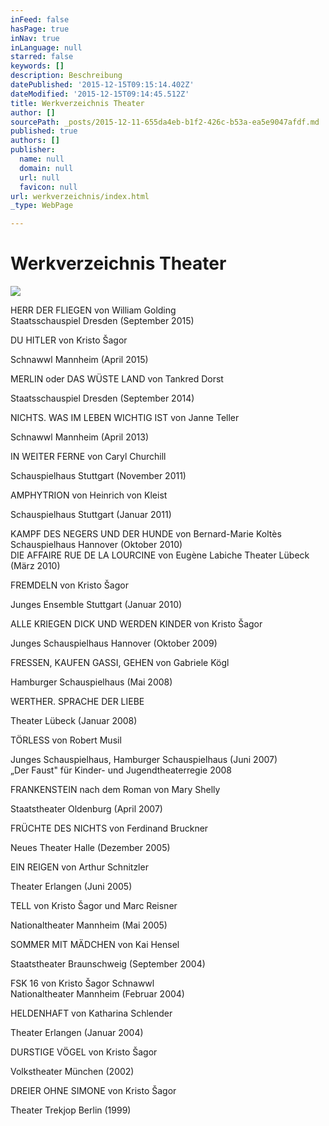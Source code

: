 ```yaml
---
inFeed: false
hasPage: true
inNav: true
inLanguage: null
starred: false
keywords: []
description: Beschreibung
datePublished: '2015-12-15T09:15:14.402Z'
dateModified: '2015-12-15T09:14:45.512Z'
title: Werkverzeichnis Theater
author: []
sourcePath: _posts/2015-12-11-655da4eb-b1f2-426c-b53a-ea5e9047afdf.md
published: true
authors: []
publisher:
  name: null
  domain: null
  url: null
  favicon: null
url: werkverzeichnis/index.html
_type: WebPage

---
```

# Werkverzeichnis Theater
![](https://the-grid-user-content.s3-us-west-2.amazonaws.com/4b84a2f2-6460-4c91-801b-c29362ce2c37.jpg)

HERR DER FLIEGEN von William Golding   
Staatsschauspiel Dresden (September 2015)
  
DU HITLER von Kristo Šagor
  
Schnawwl Mannheim (April 2015)
  
MERLIN oder DAS WÜSTE LAND von Tankred Dorst
  
Staatsschauspiel Dresden (September 2014) 

NICHTS. WAS IM LEBEN WICHTIG IST von Janne Teller
  
Schnawwl Mannheim (April 2013)
  
IN WEITER FERNE von Caryl Churchill
  
Schauspielhaus Stuttgart (November 2011)
  
AMPHYTRION von Heinrich von Kleist
  
Schauspielhaus Stuttgart (Januar 2011)
  
KAMPF DES NEGERS UND DER HUNDE 
von Bernard-Marie Koltès Schauspielhaus Hannover (Oktober 2010)  
DIE AFFAIRE RUE DE LA LOURCINE von Eugène Labiche
Theater Lübeck (März 2010)
  
FREMDELN von Kristo Šagor
  
Junges Ensemble Stuttgart (Januar 2010)
  
ALLE KRIEGEN DICK UND WERDEN KINDER von Kristo Šagor
  
Junges Schauspielhaus Hannover (Oktober 2009)
  
FRESSEN, KAUFEN GASSI, GEHEN von Gabriele Kögl
  
Hamburger Schauspielhaus (Mai 2008)
  
WERTHER. SPRACHE DER LIEBE
  
Theater Lübeck (Januar 2008)
  
TÖRLESS von Robert Musil
  
Junges Schauspielhaus, Hamburger Schauspielhaus (Juni 2007)  
„Der Faust" für Kinder- und Jugendtheaterregie 2008
  
FRANKENSTEIN nach dem Roman von Mary Shelly
  
Staatstheater Oldenburg (April 2007)
  
FRÜCHTE DES NICHTS von Ferdinand Bruckner
  
Neues Theater Halle (Dezember 2005)
  
EIN REIGEN von Arthur Schnitzler
  
Theater Erlangen (Juni 2005)
  
TELL von Kristo Šagor und Marc Reisner
  
Nationaltheater Mannheim (Mai 2005)
  
SOMMER MIT MÄDCHEN von Kai Hensel
  
Staatstheater Braunschweig (September 2004)
  
FSK 16 von Kristo Šagor
Schnawwl  
Nationaltheater Mannheim (Februar 2004)
  
HELDENHAFT von Katharina Schlender
  
Theater Erlangen (Januar 2004)
  
DURSTIGE VÖGEL von Kristo Šagor
  
Volkstheater München (2002)
  
DREIER OHNE SIMONE von Kristo Šagor
  
Theater Trekjop Berlin (1999)
